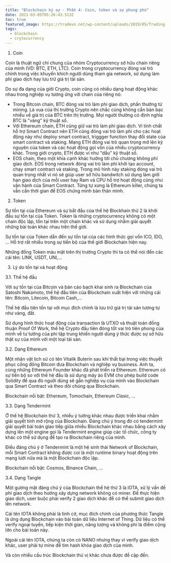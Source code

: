 ```yaml
---
title: "Blockchain ký sự - Phần 4: Coin, token và sự phong phú"
date: 2021-03-05T05:26:43.513Z
toc: true
featured_image: https://tradevn.net/wp-content/uploads/2019/05/Trading-cryptocurrency.jpg
tags:
  - blockchain
  - crytocurrency
---
```

1. Coin

Coin là thuật ngữ chỉ chung của nhóm Cryptocurrency sở hữu chain riêng của mình (VD: BTC, ETH, LTC). Coin trong cryptocurrency đóng vai trò chính trong việc khuyến khích người dùng tham gia network, sử dụng làm phí giao dịch hay lưu trữ giá trị tài sản.

Do sự đa dạng của giới Crypto, coin cũng có nhiều dạng hoạt động khác nhau trong nghiệp vụ tương ứng với chain của riêng nó:

* Trong Bitcoin chain, BTC đóng vai trò làm phí giao dịch, phần thưởng từ mining. Là vua của thị trường Crypto nên chắc cũng không cần bàn bạc nhiều về giá trị của BTC trên thị trường. Mọi người thường có định nghĩa BTC là "vàng" kỹ thuật số.
* Với Ethereum chain, ETH cũng giữ vai trò làm phí giao dịch. Vì tính chất hỗ trợ Smart Contract nên ETH cũng đóng vai trò làm phí cho các hoạt động này như deploy smart contract, triggger function thay đổi state của smart contract và staking. Mạng ETH đóng vai trò quan trọng mở lên kỷ nguyên của token và các hoạt động gọi vốn của nhiều cryptocurrency khác. Trong giới crypto, ETH được ví như "dầu" kỹ thuật số.
* EOS chain, theo một khía cạnh khác hướng tới chủ chương không phí giao dịch. EOS trong network đóng vai trò làm phí khởi tạo account, chạy smart contract và staking. Trong mô hình này staking đóng vai trò quan trọng nhất vì nó sẽ giúp user sở hữu bandwitch sử dụng làm giới hạn giao dịch của mỗi user hay Ram và CPU hỗ trợ hoạt động cũng như vận hành của Smart Contract. Từng tự xưng là Ethereum killer, chúng ta vẫn cần thời gian để EOS chứng minh bản thân mình.

2. Token

Sự tồn tại của Ethereum và sự bắt đầu của thế hệ Blockhain thứ 2 là khởi đầu sự tồn tại của Token. Token là những cryptocurrency không có một chain độc lập, tồn tại trên một chain khác và sử dụng nhằm giải quyết những bài toán khác nhau trên thế giới. 

Sự tồn tại của Token dẫn đến sự tồn tại của các hình thức gọi vốn ICO, IDO, ... Hỗ trợ rất nhiều trong sự tiến bộ của thế giới Blockchain hiện nay.

Những đồng Token máu mặt trên thị trường Crypto thì ta có thể nói đến các cái tên: LINK, USDT, UNI,...

3. Lý do tồn tại và hoạt động

3.1. Thế hệ đầu

Với sự tồn tại của Bitcoin và bản cáo bạch khai sinh ra Blockchain của Satoshi Nakamoto, thế hệ đầu tiên của Blockchain xuất hiện với những cái tên: Bitcoin, Litecoin, Bitcoin Cash,...

Thế hệ đầu tiên tồn tại với mục đích chính là lưu trữ giá trị tài sản tương tự như vàng, đất.

Sử dụng hình thức hoạt động của transaction là UTXO và thuật toán đồng thuận Proof Of Work, thế hệ Crypto đầu tiên đóng tốt vai trò tiên phong của mình về tư tưởng của phi tập trung khiến người dùng ý thức được sự sở hữu thật sự của mình với một loại tài sản.

3.2. Dạng Ethereum

Một nhân vật lịch sử có tên Vitalik Buterin sau khi thất bại trong việc thuyết phục cồng đồng Bitcoin đưa Blockchain và nghiệp vụ business. Anh ta, cùng những Ethereum Founder khác đã phát triển ra Ethereum.
Ethereum có sự tiến bộ so với thế hệ đầu là sử dụng máy ảo EVM cho phép build code Solidity để qua đó người dùng sẽ gắn nghiệp vụ của mình vào Blockchain qua Smart Contract và theo dõi chúng qua Blockchain.

Blockchain nổi bật: Ethereum, Tomochain, Ethereum Clasic, ...

3.3. Dạng Tendermint

Ở thế hệ Blockchain thứ 3, nhiều ý tưởng khác nhau được triển khai nhằm giải quyết tính mở rộng của Blockchain. Đáng chú ý trong đó có tendermint giải quyết bài toán giao tiếp giữa nhiều Blockchain khác nhau bằng cách xây dựng lên một engine gọi là Tendermint engine giúp các tổ chức, công ty khác có thể sử dụng để tạo ra Blockchain riêng của mình.

Điều đáng chú ý ở Tendermint là một hệ sinh thái Network of Blockchain, mỗi Smart Contract không được coi là một runtime binary hoạt động trên mạng lưới nữa mà là một Blockchain độc lập.

Blockchain nổi bật: Cosmos, Binance Chain, ...

3.4. Dạng Tangle

Một gương mặt đáng chú ý của Blockchain thế hệ thứ 3 là IOTA, xử lý vấn đề phí giao dịch theo hướng xây dựng network không có miner. Để thực hiện giao dịch, user buộc phải verify 2 giao dịch khác để có thể submit giao dịch lên network.

Cái tên IOTA không phải là tình cờ, mục đích chính của phương thức Tangle là ứng dụng Blockchain vào bài toán dữ liệu Internet of Thing. Dữ liệu có thể verify ngoại tuyến, tiếp kiện thời gian, năng lượng và không phí là điểm cộng lớn cho bài toán này.

Ngoài cái tên IOTA, chúng ta còn có NANO nhưng thay vì verify giao dịch khác, user phải tự mine để tìm hash khóa giao dịch của mình.

Và còn nhiều cấu trúc Blockchain thú vị khác chưa được đề cập đến.